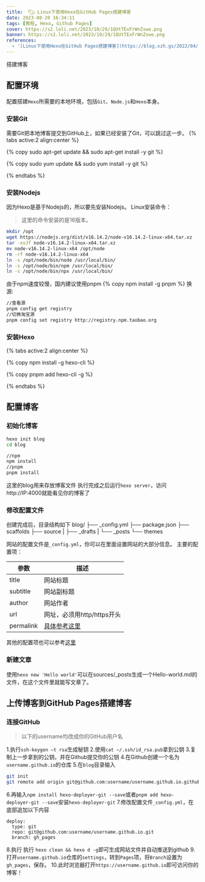 ```yaml
---
title: 「🐧」Linux下使用Hexo在GitHub Pages搭建博客
date: 2023-08-20 16:34:11
tags: [教程, Hexo, Github Pages]
cover: https://s2.loli.net/2023/10/29/1QUtTExFrWnZswe.png
banner: https://s2.loli.net/2023/10/29/1QUtTExFrWnZswe.png
references:
  - '[Linux下使用Hexo在GitHub Pages搭建博客](https://blog.xzh.gs/2022/04/07/hexo-github_pages/)'
---
```


搭建博客

<!--more-->

## 配置环境
配置搭建`Hexo`所需要的本地环境，包括`Git`、`Node.js`和`Hexo`本身。

### 安装Git
需要Git把本地博客提交到GitHub上，如果已经安装了Git，可以跳过这一步。
{% tabs active:2 align:center %}

<!-- tab Debian系 -->
{% copy sudo apt-get update && sudo apt-get install -y git %}

<!-- tab RedHat系 -->
{% copy sudo yum update && sudo yum install -y git %}

{% endtabs %}

### 安装Nodejs
因为Hexo是基于Nodejs的，所以要先安装Nodejs。
Linux安装命令：
>这里的命令安装的是16版本。
``` BASH
mkdir /opt
wget https://nodejs.org/dist/v16.14.2/node-v16.14.2-linux-x64.tar.xz
tar -xvJf node-v16.14.2-linux-x64.tar.xz
mv node-v16.14.2-linux-x64 /opt/node
rm -rf node-v16.14.2-linux-x64
ln -s /opt/node/bin/node /usr/local/bin/
ln -s /opt/node/bin/npm /usr/local/bin/
ln -s /opt/node/bin/npx /usr/local/bin/
```
由于npm速度较慢，国内建议使用pnpm
{% copy npm install -g pnpm %}
换源:
``` BASH
//查看源
pnpm config get registry 
//切换淘宝源
pnpm config set registry http://registry.npm.taobao.org 
```

### 安装Hexo
{% tabs active:2 align:center %}

<!-- tab npm -->
{% copy npm install -g hexo-cli %}

<!-- tab pnpm -->
{% copy pnpm add hexo-cli -g %}

{% endtabs %}

## 配置博客
### 初始化博客
``` BASH
hexo init blog
cd blog

//npm
npm install
//pnpm
pnpm install
```
这里的blog用来存放博客文件
执行完成之后运行`hexo server`，访问http://IP:4000就能看见你的博客了

### 修改配置文件

创建完成后，目录结构如下
blog/
├── _config.yml
├── package.json
├── scaffolds
├── source
| ├── _drafts
| └── _posts
└── themes

网站的配置文件是`_config.yml`，你可以在里面设置网站的大部分信息。
主要的配置项：

| 参数 | 描述 |
| --- | --- |
| title | 网站标题 |
| subtitle | 网站副标题 |
| author | 网站作者 |
| url | 网址，必须用http/https开头 |
| permalink | [具体参考这里](https://hexo.io/zh-cn/docs/permalinks) |

其他的配置项也可以参考[这里](https://hexo.io/zh-cn/docs/configuration)

### 新建文章
使用`hexo new 'Hello world'`可以在sources/_posts生成一个Hello-world.md的文件，在这个文件里就能写文章了。

## 上传博客到GitHub Pages搭建博客
### 连接GitHub
>以下的username均改成你的GitHub用户名

1.执行`ssh-keygen –t rsa`生成秘钥
2.使用`cat ~/.ssh/id_rsa.pub`拿到公钥
3.复制上一步拿到的公钥，并在Github提交你的公钥
4.在Github创建一个名为`username.github.io`的仓库
5.在`blog`目录输入
``` BASH
git init
git remote add origin git@github.com:username/username.github.io.github
```
6.再输入`npm install hexo-deployer-git --save`或者`pnpm add hexo-deployer-git --save`安装`hexo-deployer-git`
7.修改配置文件`_config.yml`，在底部追加以下内容
``` CONFIG
deploy:
  type: git
  repo: git@github.com:username/username.github.io.git
  branch: gh_pages
```
8.执行 执行 `hexo clean && hexo d -g`即可生成网站文件并自动推送到github
9.打开`username.github.io`仓库的`settings`，转到`Pages`项，将`Branch`设置为`gh_pages`，保存。
10.此时浏览器打开`https://username.github.io`即可访问你的博客！
